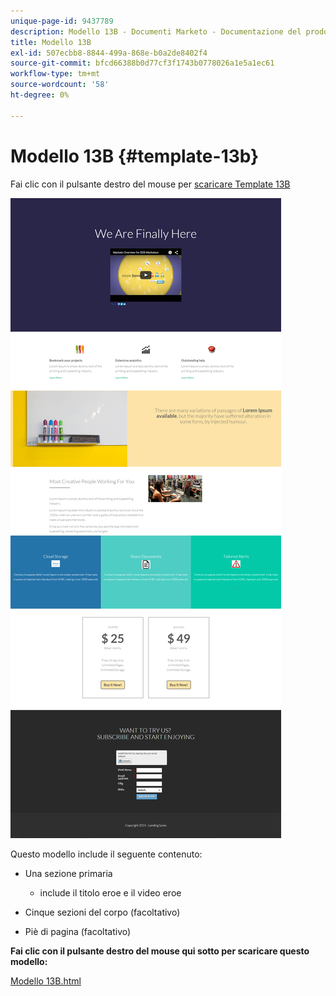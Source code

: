 ```yaml
---
unique-page-id: 9437789
description: Modello 13B - Documenti Marketo - Documentazione del prodotto
title: Modello 13B
exl-id: 507ecbb8-8844-499a-868e-b0a2de8402f4
source-git-commit: bfcd66388b0d77cf3f1743b0778026a1e5a1ec61
workflow-type: tm+mt
source-wordcount: '58'
ht-degree: 0%

---
```


# Modello 13B {#template-13b}

Fai clic con il pulsante destro del mouse per [scaricare Template 13B](https://experienceleague.adobe.com/landing/marketo/lp-templates/template-13b.html)

![](assets/image2015-8-11-10-3a48-3a42.png)

Questo modello include il seguente contenuto:

* Una sezione primaria

   * include il titolo eroe e il video eroe

* Cinque sezioni del corpo (facoltativo)
* Piè di pagina (facoltativo)

**Fai clic con il pulsante destro del mouse qui sotto per scaricare questo modello:**

[Modello 13B.html](https://experienceleague.adobe.com/landing/marketo/lp-templates/template-13b.html)
